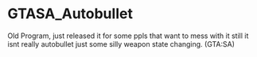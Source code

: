 GTASA_Autobullet
================

Old Program, just released it for some ppls that want to mess with it still it isnt really autobullet just some silly weapon state changing. (GTA:SA)
